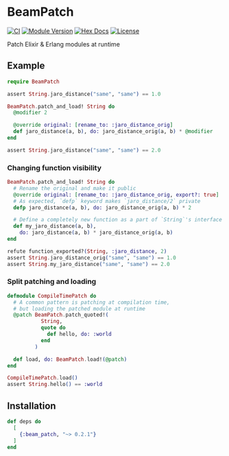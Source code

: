 # BeamPatch

[![CI](https://github.com/kzemek/beam_patch/actions/workflows/ci.yml/badge.svg)](https://github.com/kzemek/beam_patch/actions/workflows/ci.yml)
[![Module Version](https://img.shields.io/hexpm/v/beam_patch.svg)](https://hex.pm/packages/beam_patch)
[![Hex Docs](https://img.shields.io/badge/hex-docs-lightgreen.svg)](https://hexdocs.pm/beam_patch/)
[![License](https://img.shields.io/hexpm/l/beam_patch.svg)](https://github.com/kzemek/beam_patch/blob/master/LICENSE)

Patch Elixir & Erlang modules at runtime

## Example

```elixir
require BeamPatch

assert String.jaro_distance("same", "same") == 1.0

BeamPatch.patch_and_load! String do
  @modifier 2

  @override original: [rename_to: :jaro_distance_orig]
  def jaro_distance(a, b), do: jaro_distance_orig(a, b) * @modifier
end

assert String.jaro_distance("same", "same") == 2.0
```

### Changing function visibility

```elixir
BeamPatch.patch_and_load! String do
  # Rename the original and make it public
  @override original: [rename_to: :jaro_distance_orig, export?: true]
  # As expected, `defp` keyword makes `jaro_distance/2` private
  defp jaro_distance(a, b), do: jaro_distance_orig(a, b) * 2

  # Define a completely new function as a part of `String`'s interface
  def my_jaro_distance(a, b),
    do: jaro_distance(a, b) * jaro_distance_orig(a, b)
end

refute function_exported?(String, :jaro_distance, 2)
assert String.jaro_distance_orig("same", "same") == 1.0
assert String.my_jaro_distance("same", "same") == 2.0
```

### Split patching and loading

```elixir
defmodule CompileTimePatch do
  # A common pattern is patching at compilation time,
  # but loading the patched module at runtime
  @patch BeamPatch.patch_quoted!(
           String,
           quote do
             def hello, do: :world
           end
         )

  def load, do: BeamPatch.load!(@patch)
end

CompileTimePatch.load()
assert String.hello() == :world
```

## Installation

```elixir
def deps do
  [
    {:beam_patch, "~> 0.2.1"}
  ]
end
```
